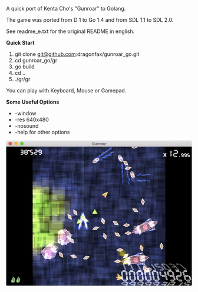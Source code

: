 A quick port of Kenta Cho's "Gunroar" to Golang.

The game was ported from D 1 to Go 1.4 and from SDL 1.1 to SDL 2.0.

See readme_e.txt for the original README in english.

**Quick Start**

1. git clone git@github.com:dragonfax/gunroar_go.git
2. cd gunroar_go/gr
3. go build
4. cd ..
4. ./gr/gr

You can play with Keyboard, Mouse or Gamepad.

**Some Useful Options**

* -window
* -res 640x480
* -nosound
* -help for other options

![Screenshot](screenshot.png)
